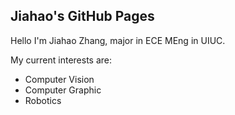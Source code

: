 ## Jiahao's GitHub Pages

Hello I'm Jiahao Zhang, major in ECE MEng in UIUC.

My current interests are:
- Computer Vision
- Computer Graphic
- Robotics
